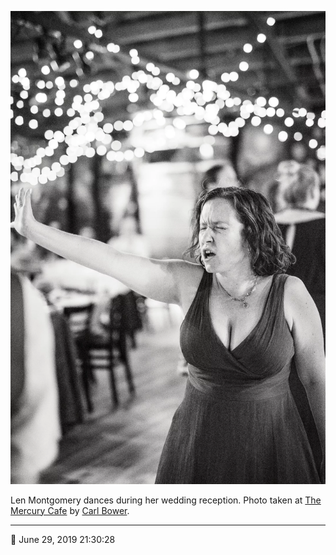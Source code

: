 ![Len Montgomery dances during her wedding reception](assets/9344e930486982ea1f4d165c8518932e.webp)

Len Montgomery dances during her wedding reception. Photo taken at [The Mercury Cafe](http://mercurycafe.com/) by [Carl Bower](http://carlbowerphotos.com/).

- - - -

<span aria-hidden="true">📅</span> June 29, 2019 21:30:28
